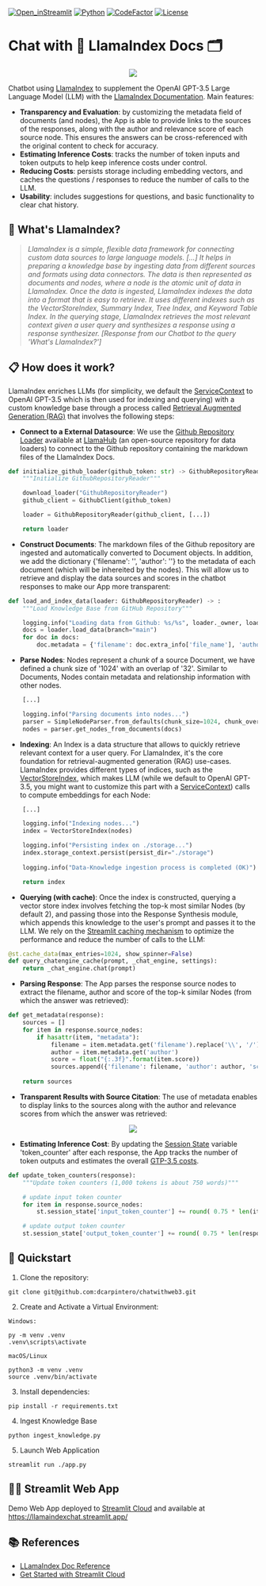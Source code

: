 [![Open_inStreamlit](https://img.shields.io/badge/Open%20In-Streamlit-red?logo=Streamlit)](https://llamaindexchat.streamlit.app/)
[![Python](https://img.shields.io/badge/python-%203.8-blue.svg)](https://www.python.org/)
[![CodeFactor](https://www.codefactor.io/repository/github/dcarpintero/llamaindexchat/badge)](https://www.codefactor.io/repository/github/dcarpintero/llamaindexchat)
[![License](https://img.shields.io/badge/license-MIT-green.svg)](https://github.com/dcarpintero/st-newsapi-connector/blob/main/LICENSE)

# Chat with 🦙 LlamaIndex Docs 🗂️

<p align="center">
  <img src="./assets/llamaindexchat.png">
</p>

Chatbot using [LlamaIndex](https://www.llamaindex.ai/) to supplement the OpenAI GPT-3.5 Large Language Model (LLM) with the [LlamaIndex Documentation](https://gpt-index.readthedocs.io/en/latest/index.html). Main features:

- **Transparency and Evaluation**: by customizing the metadata field of documents (and nodes), the App is able to provide links to the sources of the responses, along with the author and relevance score of each source node. This ensures the answers can be cross-referenced with the original content to check for accuracy.
- **Estimating Inference Costs**: tracks the number of token inputs and token outputs to help keep inference costs under control.
- **Reducing Costs**: persists storage including embedding vectors, and caches the questions / responses to reduce the number of calls to the LLM.
- **Usability**: includes suggestions for questions, and basic functionality to clear chat history.

## 🦙 What's LlamaIndex?

> *LlamaIndex is a simple, flexible data framework for connecting custom data sources to large language models. [...] It helps in preparing a knowledge base by ingesting data from different sources and formats using data connectors. The data is then represented as documents and nodes, where a node is the atomic unit of data in LlamaIndex. Once the data is ingested, LlamaIndex indexes the data into a format that is easy to retrieve. It uses different indexes such as the VectorStoreIndex, Summary Index, Tree Index, and Keyword Table Index. In the querying stage, LlamaIndex retrieves the most relevant context given a user query and synthesizes a response using a response synthesizer. [Response from our Chatbot to the query 'What's LlamaIndex?']*

## 📋 How does it work?

LlamaIndex enriches LLMs (for simplicity, we default the [ServiceContext](https://gpt-index.readthedocs.io/en/latest/core_modules/supporting_modules/service_context.html) to OpenAI GPT-3.5 which is then used for indexing and querying) with a custom knowledge base through a process called [Retrieval Augmented Generation (RAG)](https://research.ibm.com/blog/retrieval-augmented-generation-RAG) that involves the following steps:

- **Connect to a External Datasource**: We use the [Github Repository Loader](https://llamahub.ai/l/github_repo) available at [LlamaHub](https://llamahub.ai/) (an open-source repository for data loaders) to connect to the Github repository containing the markdown files of the LlamaIndex Docs.

```python
def initialize_github_loader(github_token: str) -> GithubRepositoryReader:
    """Initialize GithubRepositoryReader"""	

    download_loader("GithubRepositoryReader")
    github_client = GithubClient(github_token)

    loader = GithubRepositoryReader(github_client, [...])

    return loader
```

- **Construct Documents**: The markdown files of the Github repository are ingested and automatically converted to Document objects. In addition, we add the dictionary {'filename': '', 'author': ''} to the metadata of each document (which will be inhereited by the nodes). This will allow us to retrieve and display the data sources and scores in the chatbot responses to make our App more transparent:

```python
def load_and_index_data(loader: GithubRepositoryReader) -> :
    """Load Knowledge Base from GitHub Repository"""

    logging.info("Loading data from Github: %s/%s", loader._owner, loader._repo)
    docs = loader.load_data(branch="main")
    for doc in docs:
        doc.metadata = {'filename': doc.extra_info['file_name'], 'author': "LlamaIndex"}
```

- **Parse Nodes**: Nodes represent a *chunk* of a source Document, we have defined a chunk size of '1024' with an overlap of '32'. Similar to Documents, Nodes contain metadata and relationship information with other nodes.
```python
    [...]

    logging.info("Parsing documents into nodes...")
    parser = SimpleNodeParser.from_defaults(chunk_size=1024, chunk_overlap=32)
    nodes = parser.get_nodes_from_documents(docs)
```

- **Indexing**: An Index is a data structure that allows to quickly retrieve relevant context for a user query. For LlamaIndex, it's the core foundation for retrieval-augmented generation (RAG) use-cases. LlamaIndex provides different types of indices, such as the [VectorStoreIndex](https://gpt-index.readthedocs.io/en/latest/core_modules/data_modules/index/index_guide.html), which makes LLM (while we default to OpenAI GPT-3.5, you might want to customize this part with a [ServiceContext](https://gpt-index.readthedocs.io/en/latest/core_modules/supporting_modules/service_context.html)) calls to compute embeddings for each Node:

```python
    [...]

    logging.info("Indexing nodes...")
    index = VectorStoreIndex(nodes)

    logging.info("Persisting index on ./storage...")
    index.storage_context.persist(persist_dir="./storage")
        
    logging.info("Data-Knowledge ingestion process is completed (OK)")

    return index
```

- **Querying (with cache)**: Once the index is constructed, querying a vector store index involves fetching the top-k most similar Nodes (by default 2), and passing those into the Response Synthesis module, which appends this knowledge to the user's prompt and passes it to the LLM. We rely on the [Streamlit caching mechanism](https://docs.streamlit.io/library/advanced-features/caching) to optimize the performance and reduce the number of calls to the LLM:

```python
@st.cache_data(max_entries=1024, show_spinner=False)
def query_chatengine_cache(prompt, _chat_engine, settings):
    return _chat_engine.chat(prompt)
```

- **Parsing Response**: The App parses the response source nodes to extract the filename, author and score of the top-k similar Nodes (from which the answer was retrieved):

```python
def get_metadata(response):
    sources = []
    for item in response.source_nodes:
        if hasattr(item, "metadata"):
            filename = item.metadata.get('filename').replace('\\', '/')
            author = item.metadata.get('author')
            score = float("{:.3f}".format(item.score))
            sources.append({'filename': filename, 'author': author, 'score': score})
    
    return sources
```

- **Transparent Results with Source Citation**: The use of metadata enables to display links to the sources along with the author and relevance scores from which the answer was retrieved:

<p align="center">
  <img src="./assets/sourcecitation.png">
</p>


- **Estimating Inference Cost**: By updating the [Session State](https://docs.streamlit.io/library/api-reference/session-state) variable 'token_counter' after each response, the App tracks the number of token outputs and estimates the overall [GTP-3.5 costs](https://openai.com/pricing). 

```python
def update_token_counters(response):
    """Update token counters (1,000 tokens is about 750 words)"""

    # update input token counter
    for item in response.source_nodes:
        st.session_state['input_token_counter'] += round( 0.75 * len(item.text) )

    # update output token counter
    st.session_state['output_token_counter'] += round( 0.75 * len(response.response) )
```


## 🚀 Quickstart

1. Clone the repository:
```
git clone git@github.com:dcarpintero/chatwithweb3.git
```

2. Create and Activate a Virtual Environment:

```
Windows:

py -m venv .venv
.venv\scripts\activate

macOS/Linux

python3 -m venv .venv
source .venv/bin/activate
```

3. Install dependencies:

```
pip install -r requirements.txt
```

4. Ingest Knowledge Base
```
python ingest_knowledge.py
```

5. Launch Web Application

```
streamlit run ./app.py
```

## 👩‍💻 Streamlit Web App

Demo Web App deployed to [Streamlit Cloud](https://streamlit.io/cloud) and available at https://llamaindexchat.streamlit.app/ 

## 📚 References

- [LLamaIndex Doc Reference](https://gpt-index.readthedocs.io/en/latest/index.html)
- [Get Started with Streamlit Cloud](https://docs.streamlit.io/streamlit-community-cloud/get-started)